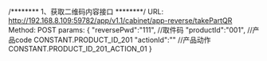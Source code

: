 /******** 1、获取二维码内容接口 ********/
URL:
	http://192.168.8.109:59782/app/v1.1/cabinet/app-reverse/takePartQR
Method:
	POST
params:
	{
    	"reversePwd":"111", 		//取件码
    	"productId":"001",			//产品code		CONSTANT.PRODUCT_ID_201
    	"actionId":""				//产品动作		CONSTANT.PRODUCT_ID_201_ACTION_01
	}